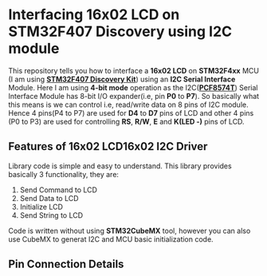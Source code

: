 # Interfacing 16x02 LCD on STM32F407 Discovery using I2C module
This repository tells you how to interface a **16x02 LCD** on **STM32F4xx** MCU (I am using **[STM32F407 Discovery Kit](https://github.com/SharathN25/STM32F407-Discovery)**) using an **I2C Serial Interface** Module. Here I am using **4-bit mode** operation as the I2C(**[PCF8574T](https://www.nxp.com/part/PCF8574T)**) Serial Interface Module has 8-bit I/O expander(i.e, pin **P0** to **P7**). So basically what this means is we can control i.e, read/write data on 8 pins of I2C module. Hence 4 pins(P4 to P7) are used for **D4** to **D7** pins of LCD and other 4 pins (P0 to P3) are used for controlling **RS**, **R/W**, **E** and **K(LED -)** pins of LCD.

## Features of 16x02 LCD16x02 I2C Driver 
Library code is simple and easy to understand. This library provides basically 3 functionality, they are:

1. Send Command to LCD
2. Send Data to LCD
3. Initialize LCD
4. Send String to LCD

Code is written without using **STM32CubeMX** tool, however you can also use CubeMX to generat I2C and MCU basic initialization code.

## Pin Connection Details

 
